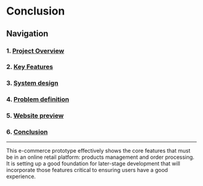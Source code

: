 # Conclusion

## Navigation

### 1. [Project Overview](../project-report.md#1-project-overview)

### 2. [Key Features](../project-report.md#2-key-features)

### 3. [System design](./system-design.md)

### 4. [Problem definition](./problem-definition.md)

### 5. [Website preview](https://mihailscirba.github.io/E-COMMERCE-Prototype/index.html)

### 6. [Conclusion](./conclusion.md)

---

This e-commerce prototype effectively shows the core features that must be in an online retail platform:  products management and order processing. It is setting up a good foundation for later-stage development that will incorporate those features critical to ensuring users have a good experience.
